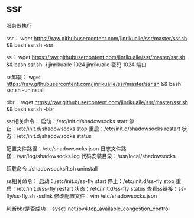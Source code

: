 # ssr
服务器执行

ssr：
wget https://raw.githubusercontent.com/jinrikuaile/ssr/master/ssr.sh && bash ssr.sh -ssr

ss：
wget https://raw.githubusercontent.com/jinrikuaile/ssr/master/ssr.sh && bash ssr.sh -i jinrikuaile 1024
jinrikuaile 密码 1024 端口

ss卸载：
wget https://raw.githubusercontent.com/jinrikuaile/ssr/master/ssr.sh && bash ssr.sh -uninstall

bbr：
wget https://raw.githubusercontent.com/jinrikuaile/ssr/master/ssr.sh && bash ssr.sh -bbr



ssr相关命令：
启动：/etc/init.d/shadowsocks start
停止：/etc/init.d/shadowsocks stop
重启：/etc/init.d/shadowsocks restart
状态：/etc/init.d/shadowsocks status
 
配置文件路径：/etc/shadowsocks.json
日志文件路径：/var/log/shadowsocks.log
代码安装目录：/usr/local/shadowsocks

卸载命令
./shadowsocksR.sh uninstall



ss相关命令：
启动：/etc/init.d/ss-fly start
停止：/etc/init.d/ss-fly stop
重启：/etc/init.d/ss-fly restart
状态：/etc/init.d/ss-fly status
查看ss链接：ss-fly/ss-fly.sh -sslink
修改配置文件：vim /etc/shadowsocks.json


判断bbr是否成功：
sysctl net.ipv4.tcp_available_congestion_control

